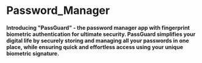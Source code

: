# Password_Manager
#### Introducing "PassGuard" - the password manager app with fingerprint biometric authentication for ultimate security. PassGuard simplifies your digital life by securely storing and managing all your passwords in one place, while ensuring quick and effortless access using your unique biometric signature.
